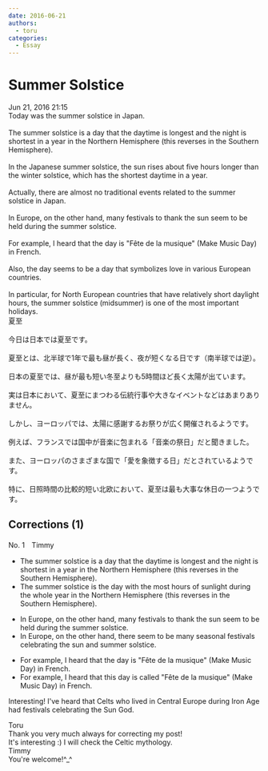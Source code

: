 ```yaml
---
date: 2016-06-21
authors:
  - toru
categories:
  - Essay
---
```


<h1 id="subject_show">Summer Solstice</h1>
<div class="date">Jun 21, 2016 21:15</div>
<div id="post"><div id="body_show_ori">
Today was the summer solstice in Japan.<br/><br/>The summer solstice is a day that the daytime is longest and the night is shortest in a year in the Northern Hemisphere (this reverses in the Southern Hemisphere).<br/><br/>In the Japanese summer solstice, the sun rises about five hours longer than the winter solstice, which has the shortest daytime in a year.<br/><br/>Actually, there are almost no traditional events related to the summer solstice in Japan.<br/><br/>In Europe, on the other hand, many festivals to thank the sun seem to be held during the summer solstice.<br/><br/>For example, I heard that the day is "Fête de la musique" (Make Music Day) in French.<br/><br/>Also, the day seems to be a day that symbolizes love in various European countries.<br/><br/>In particular, for North European countries that have relatively short daylight hours, the summer solstice (midsummer) is one of the most important holidays.
</div></div>

<!-- more -->

<div id="post_ja"><div id="body_show_mo">
夏至<br/><br/>今日は日本では夏至です。<br/><br/>夏至とは、北半球で1年で最も昼が長く、夜が短くなる日です（南半球では逆）。<br/><br/>日本の夏至では、昼が最も短い冬至よりも5時間ほど長く太陽が出ています。<br/><br/>実は日本において、夏至にまつわる伝統行事や大きなイベントなどはあまりありません。<br/><br/>しかし、ヨーロッパでは、太陽に感謝するお祭りが広く開催されるようです。<br/><br/>例えば、フランスでは国中が音楽に包まれる「音楽の祭日」だと聞きました。<br/><br/>また、ヨーロッパのさまざまな国で「愛を象徴する日」だとされているようです。<br/><br/>特に、日照時間の比較的短い北欧において、夏至は最も大事な休日の一つようです。
</div></div>

## Corrections (1)
<div id="block"><div class="first_name"> No. 1　<span class="just_name">Timmy</span></div><div id="block2">
<ul class="correction_field">
<li class="incorrect">The summer solstice is a day that the daytime is longest and the night is shortest in a year in the Northern Hemisphere (this reverses in the Southern Hemisphere).</li>
<li class="corrected correct">
The summer solstice is <span class="f_blue">the</span> day <span class="f_blue">with</span> <span class="f_blue">the most hours of sunlight during the whole year</span> in the Northern Hemisphere (this reverses in the Southern Hemisphere).
</li>
</ul>
<ul class="correction_field">
<li class="incorrect">In Europe, on the other hand, many festivals to thank the sun seem to be held during the summer solstice.</li>
<li class="corrected correct">
In Europe, on the other hand, <span class="f_blue">there </span>seem to be many <span class="f_blue">seasonal</span> festivals <span class="f_blue">celebrating</span> the sun <span class="f_blue">and </span>summer solstice.
</li>
</ul>
<ul class="correction_field">
<li class="incorrect">For example, I heard that the day is "Fête de la musique" (Make Music Day) in French.</li>
<li class="corrected correct">
For example, I heard that th<span class="f_blue">is</span> day is <span class="f_blue">called</span> "Fête de la musique" (Make Music Day) in French.
</li>
</ul>
<p class="comment_small">
 Interesting! I've heard that Celts who lived in Central Europe during Iron Age had festivals celebrating the Sun God.
</p>

</div><div class="name"><span class="just_name">Toru</span><br>
Thank you very much always for correcting my post!<br/>It's interesting :) I will check the Celtic mythology.
</div>
<div class="name"><span class="just_name">Timmy</span><br>
You're welcome!^_^
</div>
</div>
